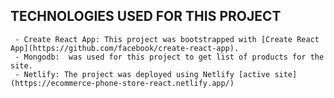  ## TECHNOLOGIES USED FOR THIS PROJECT 
     - Create React App: This project was bootstrapped with [Create React App](https://github.com/facebook/create-react-app).   
     - Mongodb:  was used for this project to get list of products for the site.
     - Netlify: The project was deployed using Netlify [active site](https://ecommerce-phone-store-react.netlify.app/)


